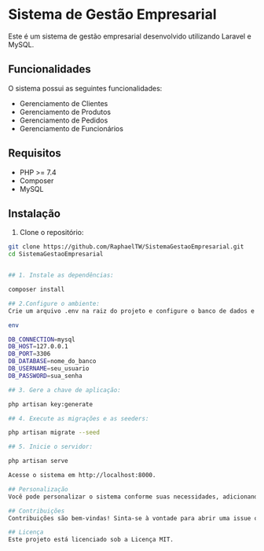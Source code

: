 # Sistema de Gestão Empresarial

Este é um sistema de gestão empresarial desenvolvido utilizando Laravel e MySQL.

## Funcionalidades

O sistema possui as seguintes funcionalidades:

- Gerenciamento de Clientes
- Gerenciamento de Produtos
- Gerenciamento de Pedidos
- Gerenciamento de Funcionários

## Requisitos

- PHP >= 7.4
- Composer
- MySQL

## Instalação

1. Clone o repositório:

```bash
git clone https://github.com/RaphaelTW/SistemaGestaoEmpresarial.git
cd SistemaGestaoEmpresarial


## 1. Instale as dependências:

composer install

## 2.Configure o ambiente:
Crie um arquivo .env na raiz do projeto e configure o banco de dados e outras variáveis de ambiente.

env

DB_CONNECTION=mysql
DB_HOST=127.0.0.1
DB_PORT=3306
DB_DATABASE=nome_do_banco
DB_USERNAME=seu_usuario
DB_PASSWORD=sua_senha

## 3. Gere a chave de aplicação:

php artisan key:generate

## 4. Execute as migrações e as seeders:

php artisan migrate --seed

## 5. Inicie o servidor:

php artisan serve

Acesse o sistema em http://localhost:8000.

## Personalização
Você pode personalizar o sistema conforme suas necessidades, adicionando novas funcionalidades, alterando o layout, ou implementando autenticação de usuários.

## Contribuições
Contribuições são bem-vindas! Sinta-se à vontade para abrir uma issue ou enviar um pull request.

## Licença
Este projeto está licenciado sob a Licença MIT.